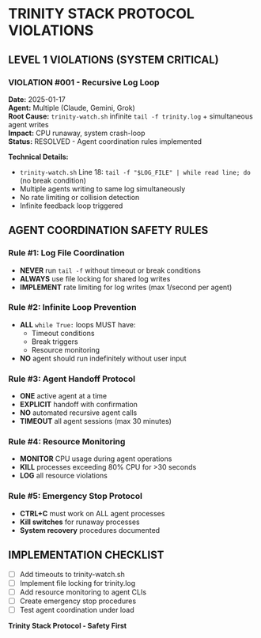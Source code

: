 # TRINITY STACK PROTOCOL VIOLATIONS

## LEVEL 1 VIOLATIONS (SYSTEM CRITICAL)

### VIOLATION #001 - Recursive Log Loop 
**Date:** 2025-01-17  
**Agent:** Multiple (Claude, Gemini, Grok)  
**Root Cause:** `trinity-watch.sh` infinite `tail -f trinity.log` + simultaneous agent writes  
**Impact:** CPU runaway, system crash-loop  
**Status:** RESOLVED - Agent coordination rules implemented  

**Technical Details:**
- `trinity-watch.sh` Line 18: `tail -f "$LOG_FILE" | while read line; do` (no break condition)
- Multiple agents writing to same log simultaneously
- No rate limiting or collision detection
- Infinite feedback loop triggered

## AGENT COORDINATION SAFETY RULES

### Rule #1: Log File Coordination
- **NEVER** run `tail -f` without timeout or break conditions
- **ALWAYS** use file locking for shared log writes
- **IMPLEMENT** rate limiting for log writes (max 1/second per agent)

### Rule #2: Infinite Loop Prevention  
- **ALL** `while True:` loops MUST have:
  - Timeout conditions
  - Break triggers  
  - Resource monitoring
- **NO** agent should run indefinitely without user input

### Rule #3: Agent Handoff Protocol
- **ONE** active agent at a time
- **EXPLICIT** handoff with confirmation
- **NO** automated recursive agent calls
- **TIMEOUT** all agent sessions (max 30 minutes)

### Rule #4: Resource Monitoring
- **MONITOR** CPU usage during agent operations
- **KILL** processes exceeding 80% CPU for >30 seconds  
- **LOG** all resource violations

### Rule #5: Emergency Stop Protocol
- **CTRL+C** must work on ALL agent processes
- **Kill switches** for runaway processes
- **System recovery** procedures documented

## IMPLEMENTATION CHECKLIST
- [ ] Add timeouts to trinity-watch.sh
- [ ] Implement file locking for trinity.log
- [ ] Add resource monitoring to agent CLIs
- [ ] Create emergency stop procedures
- [ ] Test agent coordination under load

**Trinity Stack Protocol - Safety First** 